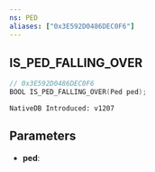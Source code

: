 ```yaml
---
ns: PED
aliases: ["0x3E592D0486DEC0F6"]
---
```

## IS_PED_FALLING_OVER

```c
// 0x3E592D0486DEC0F6
BOOL IS_PED_FALLING_OVER(Ped ped);
```

```
NativeDB Introduced: v1207
```

## Parameters
* **ped**:
